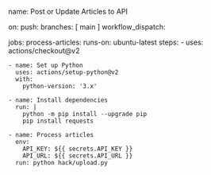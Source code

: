 name: Post or Update Articles to API

on:
  push:
    branches: [ main ]
  workflow_dispatch:

jobs:
  process-articles:
    runs-on: ubuntu-latest
    steps:
    - uses: actions/checkout@v2

    - name: Set up Python
      uses: actions/setup-python@v2
      with:
        python-version: '3.x'

    - name: Install dependencies
      run: |
        python -m pip install --upgrade pip
        pip install requests

    - name: Process articles
      env:
        API_KEY: ${{ secrets.API_KEY }}
        API_URL: ${{ secrets.API_URL }}
      run: python hack/upload.py
